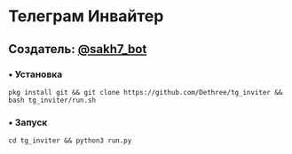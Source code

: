 # Телеграм Инвайтер
## Создатель: <a href='t.me/dently'>@sakh7_bot</a>
### • Установка
```
pkg install git && git clone https://github.com/Dethree/tg_inviter && bash tg_inviter/run.sh
```

### • Запуск
```
cd tg_inviter && python3 run.py
```


